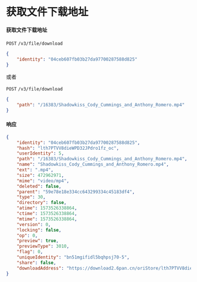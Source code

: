 # 获取文件下载地址

#### 获取文件下载地址

```POST``` ```/v3/file/download```

```json
{
	"identity": "04ceb607fb03b27da97700287588d825"
}
```

或者

```POST``` ```/v3/file/download```

```json
{
	"path": "/16383/Shadowkiss_Cody_Cummings_and_Anthony_Romero.mp4"
}
```


#### 响应

```json
{
    "identity": "04ceb607fb03b27da97700287588d825",
    "hash": "lth7PTVV8dieWPD32JPdro1fz_oc",
    "userIdentity": 5,
    "path": "/16383/Shadowkiss_Cody_Cummings_and_Anthony_Romero.mp4",
    "name": "Shadowkiss_Cody_Cummings_and_Anthony_Romero.mp4",
    "ext": ".mp4",
    "size": 472962971,
    "mime": "video/mp4",
    "deleted": false,
    "parent": "59e78e18e334cc643299334c45183df4",
    "type": 30,
    "directory": false,
    "atime": 1573526338864,
    "ctime": 1573526338864,
    "mtime": 1573526338864,
    "version": 0,
    "locking": false,
    "op": 0,
    "preview": true,
    "previewType": 3010,
    "flag": 0,
    "uniqueIdentity": "bn51mgifidl5bqhpsj70-5",
    "share": false,
    "downloadAddress": "https://download2.6pan.cn/oriStore/lth7PTVV8dieWPD32JPdro1fz_oc/wcs/user/5/s/472962971/file/Shadowkiss_Cody_Cummings_and_Anthony_Romero.mp4?userId=5&wsSecret=28e82dd28e0035ae75e3ae1fd30b7ac6&wsTime=5dce7bb3"
}
```

